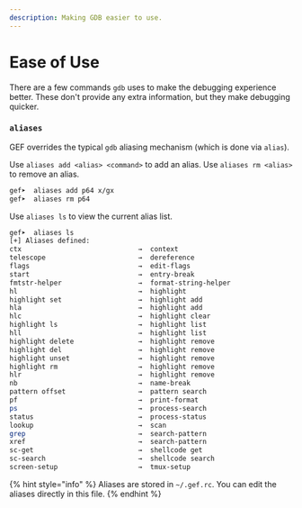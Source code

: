 ```yaml
---
description: Making GDB easier to use.
---
```


# Ease of Use
There are a few commands `gdb` uses to make the debugging experience better. These don't provide any extra information, but they make debugging quicker.

### `aliases`
GEF overrides the typical `gdb` aliasing mechanism (which is done via `alias`).

Use `aliases add <alias> <command>` to add an alias. Use `aliases rm <alias>` to remove an alias.
```bash
gef➤  aliases add p64 x/gx
gef➤  aliases rm p64
```

Use `aliases ls` to view the current alias list.
```bash
gef➤  aliases ls 
[+] Aliases defined:
ctx                             →  context
telescope                       →  dereference
flags                           →  edit-flags
start                           →  entry-break
fmtstr-helper                   →  format-string-helper
hl                              →  highlight
highlight set                   →  highlight add
hla                             →  highlight add
hlc                             →  highlight clear
highlight ls                    →  highlight list
hll                             →  highlight list
highlight delete                →  highlight remove
highlight del                   →  highlight remove
highlight unset                 →  highlight remove
highlight rm                    →  highlight remove
hlr                             →  highlight remove
nb                              →  name-break
pattern offset                  →  pattern search
pf                              →  print-format
ps                              →  process-search
status                          →  process-status
lookup                          →  scan
grep                            →  search-pattern
xref                            →  search-pattern
sc-get                          →  shellcode get
sc-search                       →  shellcode search
screen-setup                    →  tmux-setup
```

{% hint style="info" %}
Aliases are stored in `~/.gef.rc`. You can edit the aliases directly in this file.
{% endhint %}